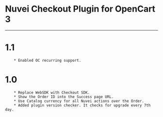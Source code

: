 # Nuvei Checkout Plugin for OpenCart 3

---

# 1.1
```
    * Enabled OC recurring support.
```

# 1.0
```
    * Replace WebSDK with Checkout SDK.
    * Show the Order ID into the Success page URL.
    * Use Catalog currency for all Nuvei actions over the Order.
    * Added plugin version checker. It checks for upgrade every 7th day.
```